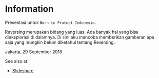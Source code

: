 # Information

Presentasi untuk `Born to Protect Indonesia`.

Reversing merupakan bidang yang luas. Ada banyak hal yang bisa dieksplorasi di dalamnya. Di sini aku mencoba memberikan gambaran apa saja yang mungkin belum diketahui tentang Reversing.

Jakarta, 29 September 2018

See also at:

- [Slideshare](https://www.slideshare.net/xathrya/rekayasa-balik-sebuah-hikayat-dari-dunia-digital-117185389)